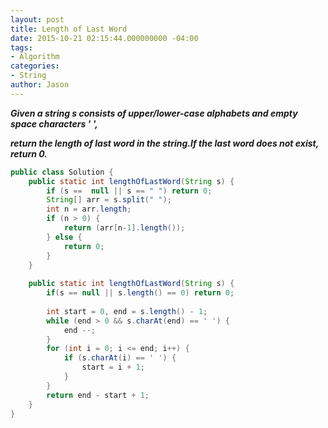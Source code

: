 ```yaml
---
layout: post
title: Length of Last Word
date: 2015-10-21 02:15:44.000000000 -04:00
tags:
- Algorithm
categories:
- String
author: Jason
---
```

<p><strong><em>Given a string s consists of upper/lower-case alphabets and empty space characters ' ',</p>

return the length of last word in the string.If the last word does not exist, return 0.</em></strong></p>

``` java
public class Solution {
    public static int lengthOfLastWord(String s) {
        if (s ==  null || s == " ") return 0;
        String[] arr = s.split(" ");
        int n = arr.length;
        if (n > 0) { 
            return (arr[n-1].length());
        } else {
            return 0;
        }
    }
    
    public static int lengthOfLastWord(String s) {
        if(s == null || s.length() == 0) return 0;
        
        int start = 0, end = s.length() - 1;
        while (end > 0 && s.charAt(end) == ' ') { 
            end --;
        }
        for (int i = 0; i <= end; i++) {
            if (s.charAt(i) == ' ') {
                start = i + 1;
            }
        }
        return end - start + 1;
    }
}
```
